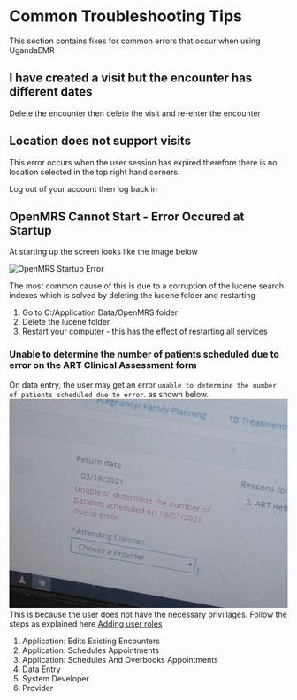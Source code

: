 # Common Troubleshooting Tips
This section contains fixes for common errors that occur when using UgandaEMR
## I have created a visit but the encounter has different dates
Delete the encounter then delete the visit and re-enter the encounter 
## Location does not support visits
This error occurs when the user session has expired therefore there is no location selected in the top right hand corners. 

Log out of your account then log back in 

## OpenMRS Cannot Start - Error Occured at Startup 
At starting up the screen looks like the image below 

![OpenMRS Startup Error](images/openmrs_startup_error.jpeg)

The most common cause of this is due to a corruption of the lucene search indexes which is solved by deleting the lucene folder and restarting

1. Go to C:/Application Data/OpenMRS folder 
2. Delete the lucene folder 
3. Restart your computer - this has the effect of restarting all services 

### Unable to determine the number of patients scheduled due to error on the ART Clinical Assessment form

On data entry, the user may get an error `unable to determine the number of patients scheduled due to error`. as shown below.
![Unable to determine patients scheduled on a particular day](./.gitbook/assets/unable_to_determine.jpeg)
This is because the user does not have the necessary privillages. 
Follow the steps as explained here [Adding user roles](../user_account_management/add_a_new_role_to_a_user_account.md)
1. Application: Edits Existing Encounters
2. Application: Schedules Appointments
3. Application: Schedules And Overbooks Appointments
4. Data Entry
5. System Developer
6. Provider
